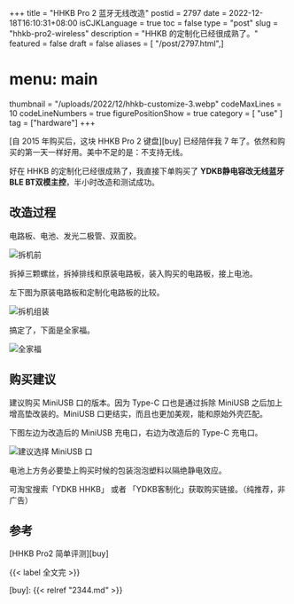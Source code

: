 +++
title = "HHKB Pro 2 蓝牙无线改造"
postid = 2797
date = 2022-12-18T16:10:31+08:00
isCJKLanguage = true
toc = false
type = "post"
slug = "hhkb-pro2-wireless"
description = "HHKB 的定制化已经很成熟了。"
featured = false
draft = false
aliases = [ "/post/2797.html",]
# menu: main
thumbnail = "/uploads/2022/12/hhkb-customize-3.webp"
codeMaxLines = 10
codeLineNumbers = true
figurePositionShow = true
category = [ "use" ]
tag = ["hardware"]
+++

[自 2015 年购买后，这块 HHKB Pro 2 键盘][buy] 已经陪伴我 7 年了。依然和购买的第一天一样好用。美中不足的是：不支持无线。

<!--more-->

好在 HHKB 的定制化已经很成熟了，我直接下单购买了 **YDKB静电容改无线蓝牙BLE BT双模主控**，半小时改造和测试成功。

## 改造过程

电路板、电池、发光二极管、双面胶。

![拆机前](/uploads/2022/12/hhkb-customize-1.webp)

拆掉三颗螺丝，拆掉排线和原装电路板，装入购买的电路板，接上电池。

左下图为原装电路板和定制化电路板的比较。

![拆机组装](/uploads/2022/12/hhkb-customize-2.webp)

搞定了，下面是全家福。

![全家福](/uploads/2022/12/hhkb-customize-3.webp)

## 购买建议

建议购买 MiniUSB 口的版本。因为 Type-C 口也是通过拆除 MiniUSB 之后加上增高垫改装的。MiniUSB 口更结实，而且也更加美观，能和原始外壳匹配。

下图左边为改造后的 MiniUSB 充电口，右边为改造后的 Type-C 充电口。

![建议选择 MiniUSB 口](/uploads/2022/12/hhkb-customize-4.webp)

电池上方务必要垫上购买时候的包装泡泡塑料以隔绝静电效应。

可淘宝搜索「YDKB HHKB」 或者 「YDKB客制化」获取购买链接。（纯推荐，非广告）

## 参考

[HHKB Pro2 简单评测][buy]

{{< label 全文完 >}}

[buy]: {{< relref "2344.md" >}}
